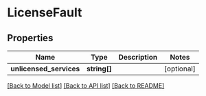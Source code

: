 # LicenseFault

## Properties
Name | Type | Description | Notes
------------ | ------------- | ------------- | -------------
**unlicensed_services** | **string[]** |  | [optional] 

[[Back to Model list]](../../README.md#documentation-for-models) [[Back to API list]](../../README.md#documentation-for-api-endpoints) [[Back to README]](../../README.md)

